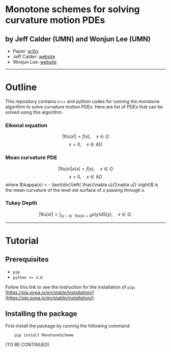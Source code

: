 # Monotone schemes for solving curvature motion PDEs

## by Jeff Calder (UMN)  and Wonjun Lee (UMN)

- Paper: [arXiv](.)
- Jeff Calder: [website](https://www-users.cse.umn.edu/~jwcalder/)
- Wonjun Lee: [website](https://wonjunee.github.io)

---
# Outline
This repository contains c++ and python codes for running the monotone algorithm to solve curvature motion PDEs. Here are list of PDEs that can be solved using this algorithm.

### Eikonal equation
$$ |\nabla u(x)| = f(x), \quad x \in \Omega $$
$$ x = 0, \quad x \in \partial \Omega $$

### Mean curvature PDE
$$ |\nabla u(x)|\kappa(x) = f(x), \quad x \in \Omega $$
$$ x = 0, \quad x \in \partial \Omega $$
where $\kappa(x) = - \text{div}\left( \frac{\nabla u}{|\nabla u|} \right)$ is the mean curvature of the level set surface of $u$ passing through $x$.

### Tukey Depth
$$ |\nabla u(x)| = \int_{(y-x)\cdot \nabla u(x) = 0} \rho(y) dS(y), \quad x \in \Omega.$$



---
# Tutorial

## Prerequisites

- `pip`
- `python >= 3.6`

Follow this link to see the instruction for the installation of `pip`: [https://pip.pypa.io/en/stable/installation/](https://pip.pypa.io/en/stable/installation/).


## Installing the package

First install the package by running the following command:
```
    pip install MonotoneScheme
```

(TO BE CONTINUED)